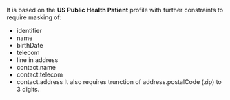 It is based on the **US Public Health Patient** profile with further constraints to require masking of:
 * identifier
 * name
 * birthDate
 * telecom
 * line in address
 * contact.name
 * contact.telecom
 * contact.address
It also requires trunction of address.postalCode (zip) to 3 digits.